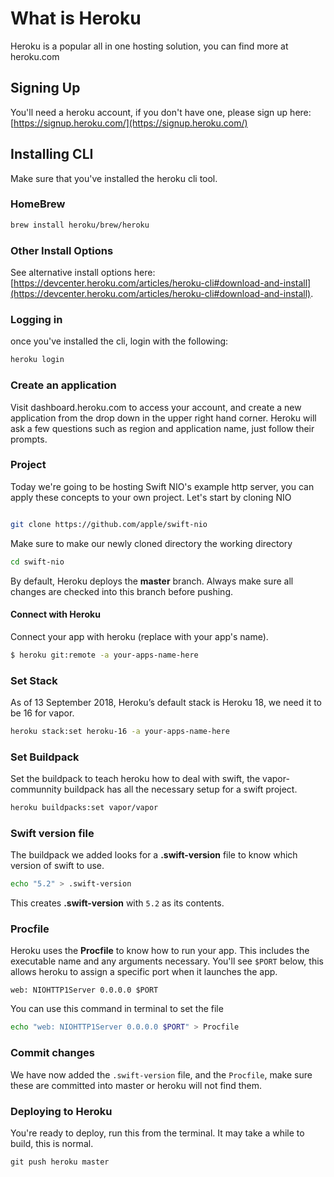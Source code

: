 # What is Heroku

Heroku is a popular all in one hosting solution, you can find more at heroku.com

## Signing Up

You'll need a heroku account, if you don't have one, please sign up here: [https://signup.heroku.com/](https://signup.heroku.com/)

## Installing CLI

Make sure that you've installed the heroku cli tool.

### HomeBrew

```bash
brew install heroku/brew/heroku
```

### Other Install Options

See alternative install options here: [https://devcenter.heroku.com/articles/heroku-cli#download-and-install](https://devcenter.heroku.com/articles/heroku-cli#download-and-install).

### Logging in

once you've installed the cli, login with the following:

```bash
heroku login
```

### Create an application

Visit dashboard.heroku.com to access your account, and create a new application from the drop down in the upper right hand corner. Heroku will ask a few questions such as region and application name, just follow their prompts.

### Project

Today we're going to be hosting Swift NIO's example http server, you can apply these concepts to your own project. Let's start by cloning NIO

```bash

git clone https://github.com/apple/swift-nio
```

Make sure to make our newly cloned directory the working directory


```bash
cd swift-nio
```

By default, Heroku deploys the **master** branch. Always make sure all changes are checked into this branch before pushing.

#### Connect with Heroku

Connect your app with heroku (replace with your app's name).

```bash
$ heroku git:remote -a your-apps-name-here
```

### Set Stack

As of 13 September 2018, Heroku’s default stack is Heroku 18, we need it to be 16 for vapor.

```bash
heroku stack:set heroku-16 -a your-apps-name-here
```

### Set Buildpack

Set the buildpack to teach heroku how to deal with swift, the vapor-communnity buildpack has all the necessary setup for a swift project.


```bash
heroku buildpacks:set vapor/vapor
```

### Swift version file

The buildpack we added looks for a **.swift-version** file to know which version of swift to use.

```bash
echo "5.2" > .swift-version
```

This creates **.swift-version** with `5.2` as its contents.


### Procfile

Heroku uses the **Procfile** to know how to run your app. This includes the executable name and any arguments necessary. You'll see `$PORT` below, this allows heroku to assign a specific port when it launches the app. 

```
web: NIOHTTP1Server 0.0.0.0 $PORT
```

You can use this command in terminal to set the file


```bash
echo "web: NIOHTTP1Server 0.0.0.0 $PORT" > Procfile
```

### Commit changes

We have now added the `.swift-version` file, and the `Procfile`, make sure these are committed into master or heroku will not find them.

### Deploying to Heroku

You're ready to deploy, run this from the terminal. It may take a while to build, this is normal.

```none
git push heroku master
```
